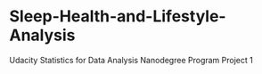 # Sleep-Health-and-Lifestyle-Analysis
Udacity Statistics for Data Analysis Nanodegree Program Project 1
